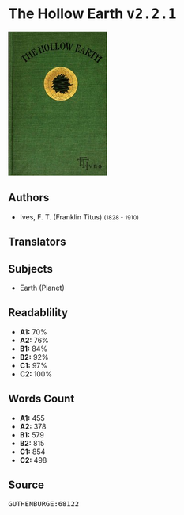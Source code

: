 # The Hollow Earth <kbd>v2.2.1</kbd>

![](./cover.medium.jpg "")

## Authors


 - Ives, F. T. (Franklin Titus) <small>(1828 - 1910)</small>

## Translators



## Subjects


 - Earth (Planet)

## Readablility


 - **A1:** 70%
 - **A2:** 76%
 - **B1:** 84%
 - **B2:** 92%
 - **C1:** 97%
 - **C2:** 100%

## Words Count


 - **A1:** 455
 - **A2:** 378
 - **B1:** 579
 - **B2:** 815
 - **C1:** 854
 - **C2:** 498

## Source


<kbd>GUTHENBURGE:68122</kbd>
